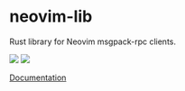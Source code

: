 # neovim-lib
Rust library for Neovim msgpack-rpc clients.

[![](https://img.shields.io/crates/v/neovim-lib.svg)](https://crates.io/crates/neovim-lib)
![](https://travis-ci.org/daa84/neovim-lib.svg?branch=master)

[Documentation](http://daa84.github.io/neovim-lib/neovim_lib/index.html)
